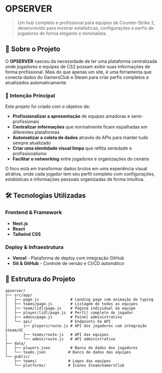 # OPSERVER

> Um hub completo e profissional para equipes de Counter-Strike 2, desenvolvido para mostrar estatísticas, configurações e perfis de jogadores de forma elegante e minimalista.

## 🚀 Sobre o Projeto

O **OPSERVER** nasceu da necessidade de ter uma plataforma centralizada onde jogadores e equipes de CS2 possam exibir suas informações de forma profissional. Mais do que apenas um site, é uma ferramenta que conecta dados do GamersClub e Steam para criar perfis completos e atualizados automaticamente.

### 🎯 **Intenção Principal**

Este projeto foi criado com o objetivo de:

- **Profissionalizar a apresentação** de equipes amadoras e semi-profissionais
- **Centralizar informações** que normalmente ficam espalhadas em diferentes plataformas
- **Automatizar a coleta de dados** através de APIs para manter tudo sempre atualizado
- **Criar uma identidade visual limpa** que reflita seriedade e profissionalismo
- **Facilitar o networking** entre jogadores e organizações do cenário

O foco está em transformar dados brutos em uma experiência visual atrativa, onde cada jogador tem seu perfil completo com configurações, estatísticas e informações pessoais organizadas de forma intuitiva.

## 🛠️ Tecnologias Utilizadas

### **Frontend & Framework**
- **Next.js**
- **React**
- **Tailwind CSS**

### **Deploy & Infraestrutura**
- **Vercel** - Plataforma de deploy com integração GitHub
- **Git & GitHub** - Controle de versão e CI/CD automático

## 📁 Estrutura do Projeto

```
opserver/
├── src/app/
│   ├── page.js              # Landing page com animação de typing
│   ├── teams/page.js        # Listagem de todas as equipes
│   ├── team/[id]/page.js    # Página individual da equipe
│   ├── player/[id]/page.js  # Perfil completo do jogador
│   ├── admin/page.js        # Painel administrativo
│   └── api/                 # Endpoints da API
│       ├── players/route.js # API dos jogadores com integração Steam/GC
│       ├── teams/route.js   # API das equipes
│       └── admin/route.js   # API administrativa
├── data/
│   ├── players.json         # Banco de dados dos jogadores
│   └── teams.json          # Banco de dados das equipes
└── public/
    ├── teams/              # Logos das equipes
    └── platforms/          # Ícones Steam/GamersClub
```
